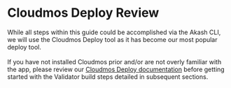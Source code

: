 # Cloudmos Deploy Review

While all steps within this guide could be accomplished via the Akash CLI, we will use the Cloudmos Deploy tool as it has become our most popular deploy tool.\
\
If you have not installed Cloudmos prior and/or are not overly familiar with the app, please review our [Cloudmos Deploy documentation](../../../../guides/deploy/) before getting started with the Validator build steps detailed in subsequent sections.
